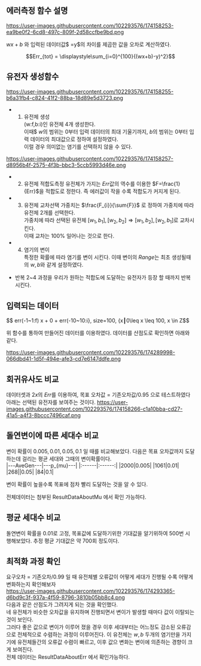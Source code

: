 ## 에러측정 함수 설명
https://user-images.githubusercontent.com/102293576/174158253-ea9be0f2-6cd8-497c-809f-2d58ccfbe9bd.png

$wx+b$ 와 입력된 데이터값$ =y$의 차이를 제곱한 값을 오차로 계산하였다.  

$$Err_{tot} = \displaystyle\sum_{i=0}^{100}{(wx+b)-y)^2}$$    


## 유전자 생성함수
https://user-images.githubusercontent.com/102293576/174158255-b6a31fb4-c824-41f2-88ba-18d89e5d3723.png  
  
- 1. 유전체 생성  
(w:f,b:i)인 유전체 4개 생성한다.  
이때$ $w$의 범위는 $0$부터 입력 데이터의 최대 기울기까지, $b$의 범위는 0부터 입력 데이터의 최대값으로 정하여 설정하였다.  
이럴 경우 의미없는 염기를 선택하지 않을 수 있다.  
 
https://user-images.githubusercontent.com/102293576/174158257-d8956b4f-2575-4f3b-bbc3-5ccb5993d46e.png  
  
- 2. 유전체 적합도측정
유전체가 가지는 $Err$값의 역수를 이용한 $F=\frac{1}{Err}$을 적합도로 정한다.  즉 에러값이 작을 수록 적합도가 커지게 된다.
  
- 3. 유전체 교차선택
가중치는 $\frac{F_{i}}{\sum{F}}$ 로 정하여 가중치에 따라 유전체 2개를 선택한다.  
가중치에 따라 선택된 유전체 $[w_{1},b_{1}], [w_{2},b_{2}] \Rightarrow [w_{1},b_{2}],[w_{2},b_{1}]$로 교차시킨다.  
이때 교차는 $100$% 일어나는 것으로 한다.
  
- 4. 염기의 변이  
특정한 확률에 따라 염기를 변이 시킨다. 이때 변이의 $Range$는 최초 생성될때의 $w,b$와 같게 설정하였다.  


- 반복
2~4 과정을 우리가 원하는 적합도에 도달하는 유전자가 등장 할 때까지 반복시킨다.  

## 입력되는 데이터  
  
$$ err(-1~1:f) x + 0 + err(-10~10:i}, size=100, {x┃0\leq x \leq 100, x \in Z$$  
  
위 함수를 통하여 만들어진 데이터를 이용하였다. 데이터를 산점도로 확인하면 아래와 같다.  
  
https://user-images.githubusercontent.com/102293576/174289998-066dbd41-1d5f-494e-afe3-cd7e6147ddfe.png  
  

## 회귀유사도 비교
데이터셋과 $2x$의 $Err$를 이용하여,  목표 오차값 $=$ 기존오차값$/ 0.95$ 으로 테스트하였다
아래는 선택된 유전자를 보여주는 것이다.
https://user-images.githubusercontent.com/102293576/174158266-c1a10bba-cd27-41a5-a4f3-8bccc7496caf.png

## 돌연변이에 따른 세대수 비교
변이 확률이 $0.005, 0.01, 0.05, 0.1$ 일 때를 비교해보았다. 다음은 목표 오차값까지 도달하는데 걸리는 평균 세대와 그때의 변이확률이다.  
|---AveGen---|---p_{mu}---|
|:------|:------:|
|2000|0.005|
|1061|0.01|
|268||0.05|
|84|0.1|
  
변이 확률이 높을수록 목표에 점차 빨리 도달하는 것을 알 수 있다. 
  
전체데이터는 첨부된 ResultDataAboutMu 에서 확인 가능하다.  

## 평균 세대수 비교
돌연변이 확률을 $0.01$로 고정, 목표값에 도달하기위한 기대값을 알기위하여 $500$번 시행해보았다.
추정 평균 기대값은 약 $700$회 정도이다.

## 최적화 과정 확인
요구오차 $=$ 기존오차$/0.99$ 일 때 유전체별 오류값이 어떻게 세대가 진행될 수록 어떻게 변화하는지 확인해보자  
https://user-images.githubusercontent.com/102293576/174293365-d6bd9c3f-937a-4f59-8796-3810b05bb8c4.png  
다음과 같은 산점도가 그려지게 되는 것을 확인했다.  
네 유전체가 비슷한 오차값을 유지하며 진행되면서 변이가 발생할 때마다 값이 이탈되는 것이 보인다.  
그러다 좋은 값으로 변이가 이루어 졌을 경우 이후 세대부터는 어느정도 감소된 오류감으로 전체적으로 수렴하는 과정이 이루어진다.
이 유전체는 $w, b$ 두개의 염기만을 가지기에 유전체들간의 오류값 수렴이 빠르고, 이후 값으 변화는 변이에 의존하는 경향이 크게 보여진다.  
전체 데이터는 ResultDataAboutErr 에서 확인가능하다.  
